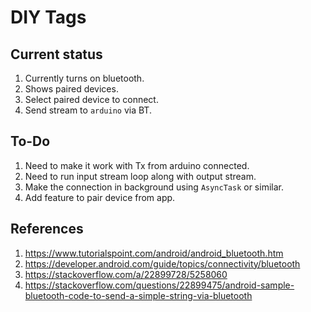 # DIY Tags

## Current status

1. Currently turns on bluetooth.
1. Shows paired devices.
1. Select paired device to connect.
1. Send stream to `arduino` via BT.


## To-Do

1. Need to make it work with Tx from arduino connected.
1. Need to run input stream loop along with output stream.
1. Make the connection in background using `AsyncTask` or similar.
1. Add feature to pair device from app.


## References

1. https://www.tutorialspoint.com/android/android_bluetooth.htm
1. https://developer.android.com/guide/topics/connectivity/bluetooth
1. https://stackoverflow.com/a/22899728/5258060
1. https://stackoverflow.com/questions/22899475/android-sample-bluetooth-code-to-send-a-simple-string-via-bluetooth
